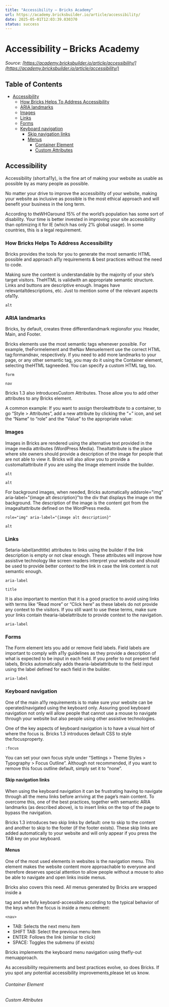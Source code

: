 ```yaml
---
title: "Accessibility – Bricks Academy"
url: https://academy.bricksbuilder.io/article/accessibility/
date: 2025-05-01T12:03:39.030370
status: success
---
```


# Accessibility – Bricks Academy

*Source: [https://academy.bricksbuilder.io/article/accessibility/](https://academy.bricksbuilder.io/article/accessibility/)*

## Table of Contents

- [Accessibility](#accessibility)
  - [How Bricks Helps To Address Accessibility](#how-bricks-helps-to-address-accessibility)
  - [ARIA landmarks](#aria-landmarks)
  - [Images](#images)
  - [Links](#links)
  - [Forms](#forms)
  - [Keyboard navigation](#keyboard-navigation)
    - [Skip navigation links](#skip-navigation-links)
    - [Menus](#menus)
        - [Container Element](#container-element)
        - [Custom Attributes](#custom-attributes)

## Accessibility

Accessibility (short:a11y), is the fine art of making your website as usable as possible by as many people as possible.

No matter your drive to improve the accessibility of your website, making your website as inclusive as possible is the most ethical approach and will benefit your business in the long term.

According to theWHOaround 15% of the world’s population has some sort of disability. Your time is better invested in improving your site accessibility than optimizing it for IE (which has only 2% global usage). In some countries, this is a legal requirement.

### How Bricks Helps To Address Accessibility

Bricks provides the tools for you to generate the most semantic HTML possible and approach a11y requirements & best practices without the need to code.

Making sure the content is understandable by the majority of your site’s target visitors. TheHTML is validwith an appropriate semantic structure. Links and buttons are descriptive enough. Images have relevantaltdescriptions, etc. Just to mention some of the relevant aspects ofa11y.

`alt`

### ARIA landmarks

Bricks, by default, creates three differentlandmark regionsfor you: Header, Main, and Footer.

Bricks elements use the most semantic tags whenever possible. For example, theFormelement and theNav Menuelement use the correct HTML tag:formandnav, respectively. If you need to add more landmarks to your page, or any other semantic tag, you may do it using the Container element, selecting theHTML tagneeded. You can specify a custom HTML tag, too.

`form`

`nav`

Bricks 1.3 also introducesCustom Attributes. Those allow you to add other attributes to any Bricks element.

A common example: If you want to assign theroleattribute to a container, to go “Style > Attributes”, add a new attribute by clicking the “+” icon, and set the “Name” to “role” and the “Value” to the appropriate value:

### Images

Images in Bricks are rendered using the alternative text provided in the image media attributes (WordPress Media). Thealtattribute is the place where site owners should provide a description of the image for people that are not able to view it. Bricks will also allow you to provide a customaltattribute if you are using the Image element inside the builder.

`alt`

`alt`

For background images, when needed, Bricks automatically addsrole="img" aria-label="{image alt description}"to the div that displays the image on the background. The description of the image is the content got from the imagealtattribute defined on the WordPress media.

`role="img" aria-label="{image alt description}"`

`alt`

### Links

Setaria-label(andtitle) attributes to links using the builder if the link description is empty or not clear enough. These attributes will improve how assistive technology like screen readers interpret your website and should be used to provide better context to the link in case the link content is not semantic enough.

`aria-label`

`title`

It is also important to mention that it is a good practice to avoid using links with terms like “Read more” or “Click here” as these labels do not provide any context to the visitors. If you still want to use these terms, make sure your links contain thearia-labelattribute to provide context to the navigation.

`aria-label`

### Forms

The Form element lets you add or remove field labels. Field labels are important to comply with a11y guidelines as they provide a description of what is expected to be input in each field. If you prefer to not present field labels, Bricks automatically adds thearia-labelattribute to the field input using the label defined for each field in the builder.

`aria-label`

### Keyboard navigation

One of the main a11y requirements is to make sure your website can be operated/navigated using the keyboard only.  Assuring good keyboard navigation not only will allow people that cannot use a mouse to navigate through your website but also people using other assistive technologies.

One of the key aspects of keyboard navigation is to have a visual hint of where the focus is. Bricks 1.3 introduces default CSS to style the:focusproperty.

`:focus`

You can set your own focus style under “Settings > Theme Styles > Typography > Focus Outline”. Although not recommended, if you want to remove this focus outline default, simply set it to “none”.

#### Skip navigation links

When using the keyboard navigation it can be frustrating having to navigate through all the menu links before arriving at the page’s main content. To overcome this, one of the best practices, together with semantic ARIA landmarks (as described above), is to insert links on the top of the page to bypass the navigation.

Bricks 1.3 introduces two skip links by default: one to skip to the content and another to skip to the footer (if the footer exists). These skip links are added automatically to your website and will only appear if you press the TAB key on your keyboard.

#### Menus

One of the most used elements in websites is the navigation menu. This element makes the website content more approachable to everyone and therefore deserves special attention to allow people without a mouse to also be able to navigate and open links inside menus.

Bricks also covers this need. All menus generated by Bricks are wrapped inside a<nav>tag and are fully keyboard-accessible according to the typical behavior of the keys when the focus is inside a menu element:

`<nav>`

- TAB: Selects the next menu item
- SHIFT TAB: Select the previous menu item
- ENTER: Follows the link (similar to click)
- SPACE: Toggles the submenu (if exists)

Bricks implements the keyboard menu navigation using thefly-out menuapproach.

As accessibility requirements and best practices evolve, so does Bricks. If you spot any potential accessibility improvements,please let us know.

###### Container Element

###### Custom Attributes

